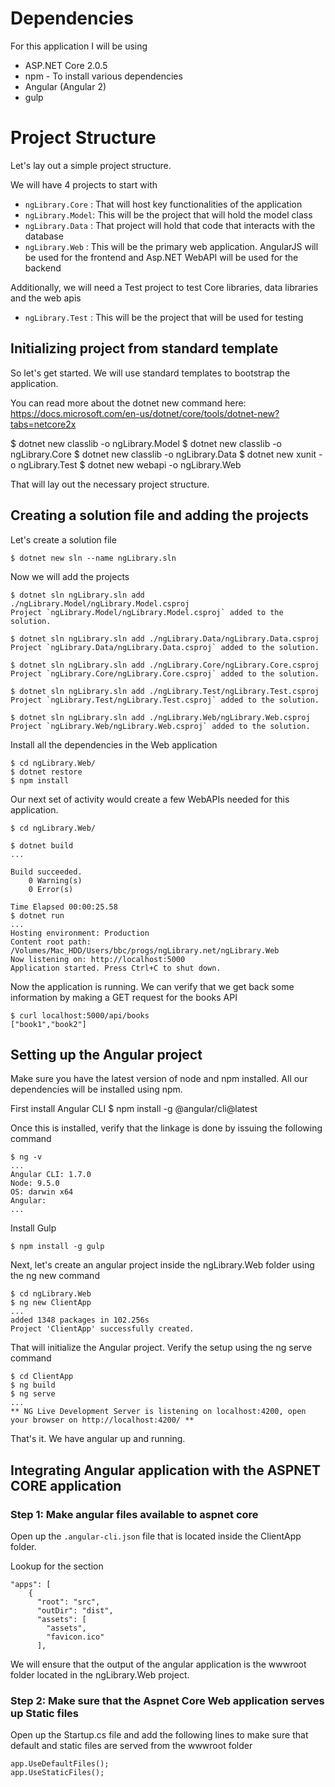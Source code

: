 # Dependencies

For this application I will be using 

* ASP.NET Core 2.0.5 
* npm - To install various dependencies
* Angular (Angular 2)
* gulp


# Project Structure
Let's lay out a simple project structure. 

We will have 4 projects to start with 

* `ngLibrary.Core`  :   That will host key functionalities of the application
* `ngLibrary.Model`:   This will be the project that will hold the model class
* `ngLibrary.Data`  :   That project will hold that code that interacts with the database
* `ngLibrary.Web`   :   This will be the primary web application. AngularJS will be used for the frontend and Asp.NET WebAPI will be used for the backend

Additionally, we will need a Test project to test Core libraries, data libraries and the web apis
* `ngLibrary.Test` :   This will be the project that will be used for testing  

## Initializing project from standard template
So let's get started. We will use standard templates to bootstrap the application. 

You can read more about the dotnet new command here: https://docs.microsoft.com/en-us/dotnet/core/tools/dotnet-new?tabs=netcore2x


$ dotnet new classlib -o ngLibrary.Model
$ dotnet new classlib -o ngLibrary.Core
$ dotnet new classlib -o ngLibrary.Data
$ dotnet new xunit -o ngLibrary.Test
$ dotnet new webapi -o ngLibrary.Web

That will lay out the necessary project structure. 

## Creating a solution file and adding the projects
Let's create a solution file
```
$ dotnet new sln --name ngLibrary.sln
```

Now we will add the projects
```
$ dotnet sln ngLibrary.sln add ./ngLibrary.Model/ngLibrary.Model.csproj 
Project `ngLibrary.Model/ngLibrary.Model.csproj` added to the solution.

$ dotnet sln ngLibrary.sln add ./ngLibrary.Data/ngLibrary.Data.csproj
Project `ngLibrary.Data/ngLibrary.Data.csproj` added to the solution.

$ dotnet sln ngLibrary.sln add ./ngLibrary.Core/ngLibrary.Core.csproj 
Project `ngLibrary.Core/ngLibrary.Core.csproj` added to the solution.

$ dotnet sln ngLibrary.sln add ./ngLibrary.Test/ngLibrary.Test.csproj 
Project `ngLibrary.Test/ngLibrary.Test.csproj` added to the solution.

$ dotnet sln ngLibrary.sln add ./ngLibrary.Web/ngLibrary.Web.csproj 
Project `ngLibrary.Web/ngLibrary.Web.csproj` added to the solution.
```

Install all the dependencies in the Web application
```
$ cd ngLibrary.Web/
$ dotnet restore
$ npm install
```
Our next set of activity would create a few WebAPIs needed for this application. 

```
$ cd ngLibrary.Web/

$ dotnet build
...

Build succeeded.
    0 Warning(s)
    0 Error(s)

Time Elapsed 00:00:25.58
$ dotnet run
...
Hosting environment: Production
Content root path: /Volumes/Mac_HDD/Users/bbc/progs/ngLibrary.net/ngLibrary.Web
Now listening on: http://localhost:5000
Application started. Press Ctrl+C to shut down.
```

Now the application is running. We can verify that we get back some information by making a GET request for the books API
```
$ curl localhost:5000/api/books
["book1","book2"]
```

## Setting up the Angular project

Make sure you have the latest version of node and npm installed. All our dependencies will be installed using npm.

First install Angular CLI 
$ npm install -g @angular/cli@latest

Once this is installed, verify that the linkage is done by issuing the following command
```
$ ng -v
...
Angular CLI: 1.7.0
Node: 9.5.0
OS: darwin x64
Angular: 
...
```

Install Gulp
```
$ npm install -g gulp
```

Next, let's create an angular project inside the ngLibrary.Web folder using the ng new command
```
$ cd ngLibrary.Web
$ ng new ClientApp
...
added 1348 packages in 102.256s
Project 'ClientApp' successfully created.
```

That will initialize the Angular project. Verify the setup using the ng serve command
```
$ cd ClientApp 
$ ng build
$ ng serve
...
** NG Live Development Server is listening on localhost:4200, open your browser on http://localhost:4200/ **
```

That's it. We have angular up and running.


## Integrating Angular application with the ASPNET CORE application

### Step 1: Make angular files available to aspnet core
Open up the `.angular-cli.json` file that is located inside the ClientApp folder.

Lookup for the section
```
"apps": [
    {
      "root": "src",
      "outDir": "dist",
      "assets": [
        "assets",
        "favicon.ico"
      ],

```
We will ensure that the output of the angular application is the wwwroot folder located in the ngLibrary.Web project.

### Step 2: Make sure that the Aspnet Core Web application serves up Static files

Open up the Startup.cs file and add the following lines to make sure that default and static files are served from the wwwroot folder

```
app.UseDefaultFiles();
app.UseStaticFiles();
```